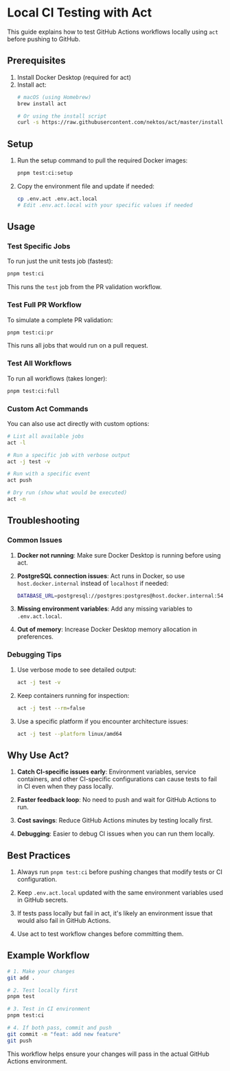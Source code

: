 # Local CI Testing with Act

This guide explains how to test GitHub Actions workflows locally using `act` before pushing to GitHub.

## Prerequisites

1. Install Docker Desktop (required for act)
2. Install act:
   ```bash
   # macOS (using Homebrew)
   brew install act
   
   # Or using the install script
   curl -s https://raw.githubusercontent.com/nektos/act/master/install.sh | sudo bash
   ```

## Setup

1. Run the setup command to pull the required Docker images:
   ```bash
   pnpm test:ci:setup
   ```

2. Copy the environment file and update if needed:
   ```bash
   cp .env.act .env.act.local
   # Edit .env.act.local with your specific values if needed
   ```

## Usage

### Test Specific Jobs

To run just the unit tests job (fastest):
```bash
pnpm test:ci
```

This runs the `test` job from the PR validation workflow.

### Test Full PR Workflow

To simulate a complete PR validation:
```bash
pnpm test:ci:pr
```

This runs all jobs that would run on a pull request.

### Test All Workflows

To run all workflows (takes longer):
```bash
pnpm test:ci:full
```

### Custom Act Commands

You can also use act directly with custom options:
```bash
# List all available jobs
act -l

# Run a specific job with verbose output
act -j test -v

# Run with a specific event
act push

# Dry run (show what would be executed)
act -n
```

## Troubleshooting

### Common Issues

1. **Docker not running**: Make sure Docker Desktop is running before using act.

2. **PostgreSQL connection issues**: Act runs in Docker, so use `host.docker.internal` instead of `localhost` if needed:
   ```bash
   DATABASE_URL=postgresql://postgres:postgres@host.docker.internal:5432/relayforge_test
   ```

3. **Missing environment variables**: Add any missing variables to `.env.act.local`.

4. **Out of memory**: Increase Docker Desktop memory allocation in preferences.

### Debugging Tips

1. Use verbose mode to see detailed output:
   ```bash
   act -j test -v
   ```

2. Keep containers running for inspection:
   ```bash
   act -j test --rm=false
   ```

3. Use a specific platform if you encounter architecture issues:
   ```bash
   act -j test --platform linux/amd64
   ```

## Why Use Act?

1. **Catch CI-specific issues early**: Environment variables, service containers, and other CI-specific configurations can cause tests to fail in CI even when they pass locally.

2. **Faster feedback loop**: No need to push and wait for GitHub Actions to run.

3. **Cost savings**: Reduce GitHub Actions minutes by testing locally first.

4. **Debugging**: Easier to debug CI issues when you can run them locally.

## Best Practices

1. Always run `pnpm test:ci` before pushing changes that modify tests or CI configuration.

2. Keep `.env.act.local` updated with the same environment variables used in GitHub secrets.

3. If tests pass locally but fail in act, it's likely an environment issue that would also fail in GitHub Actions.

4. Use act to test workflow changes before committing them.

## Example Workflow

```bash
# 1. Make your changes
git add .

# 2. Test locally first
pnpm test

# 3. Test in CI environment
pnpm test:ci

# 4. If both pass, commit and push
git commit -m "feat: add new feature"
git push
```

This workflow helps ensure your changes will pass in the actual GitHub Actions environment.